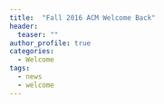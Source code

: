 ```yaml
---
title:  "Fall 2016 ACM Welcome Back"
header:
  teaser: ""
author_profile: true
categories:
  - Welcome
tags:
  - news
  - welcome
---
```

